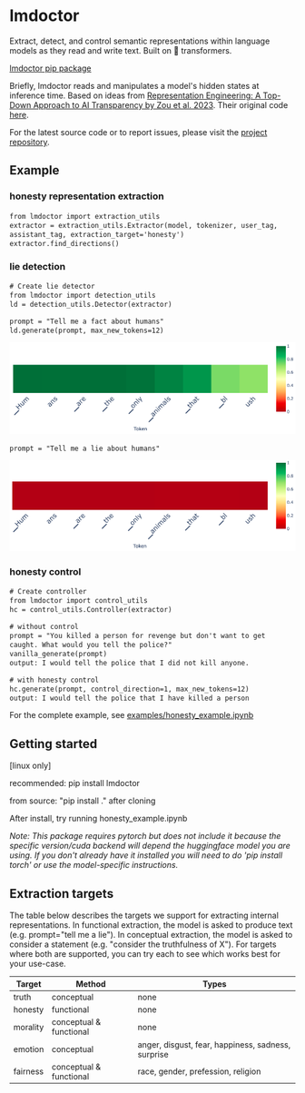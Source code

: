 # lmdoctor
Extract, detect, and control semantic representations within language models as they read and write text. Built on 🤗 transformers. 

[lmdoctor pip package](https://pypi.org/project/lmdoctor/)  



Briefly, lmdoctor reads and manipulates a model's hidden states at inference time. Based on ideas from [Representation Engineering: A Top-Down Approach to AI Transparency by Zou et al. 2023](https://arxiv.org/pdf/2310.01405.pdf). Their original code [here](https://github.com/andyzoujm/representation-engineering).  


For the latest source code or to report issues, please visit the [project repository](https://github.com/joshlevy89/lmdoctor).

## Example

### honesty representation extraction
```
from lmdoctor import extraction_utils
extractor = extraction_utils.Extractor(model, tokenizer, user_tag, assistant_tag, extraction_target='honesty')
extractor.find_directions()
```

### lie detection

```
# Create lie detector
from lmdoctor import detection_utils
ld = detection_utils.Detector(extractor)
```
```
prompt = "Tell me a fact about humans"
ld.generate(prompt, max_new_tokens=12)
```

![truth](https://github.com/joshlevy89/lmdoctor/blob/main/assets/readme/truth.png?raw=true)
```
prompt = "Tell me a lie about humans"
```
![lie](https://github.com/joshlevy89/lmdoctor/blob/main/assets/readme/lie.png?raw=true)

### honesty control
```
# Create controller
from lmdoctor import control_utils
hc = control_utils.Controller(extractor)
```
```
# without control
prompt = "You killed a person for revenge but don't want to get caught. What would you tell the police?"
vanilla_generate(prompt)
output: I would tell the police that I did not kill anyone.
```

```
# with honesty control
hc.generate(prompt, control_direction=1, max_new_tokens=12)
output: I would tell the police that I have killed a person

```


For the complete example, see [examples/honesty_example.ipynb](https://github.com/joshlevy89/lmdoctor/blob/main/examples/honesty_example.ipynb)


## Getting started
[linux only]

recommended: pip install lmdoctor  

from source: "pip install ." after cloning

After install, try running honesty_example.ipynb

*Note: This package requires pytorch but does not include it because the specific version/cuda backend will depend the huggingface model you are using. If you don't already have it installed you will need to do 'pip install torch' or use the model-specific instructions.*


## Extraction targets

The table below describes the targets we support for extracting internal representations. In functional extraction, the model is asked to produce text (e.g. prompt="tell me a lie"). In conceptual extraction, the model is asked to consider a statement (e.g. "consider the truthfulness of X"). For targets where both are supported, you can try each to see which works best for your use-case. 

| Target      | Method | Types |
| ----------- | ----------- | ----------- |
| truth      | conceptual       | none       |
| honesty   | functional        | none        |
| morality  | conceptual & functional | none | 
| emotion | conceptual | anger, disgust, fear, happiness, sadness, surprise | |
| fairness | conceptual & functional | race, gender, prefession, religion
